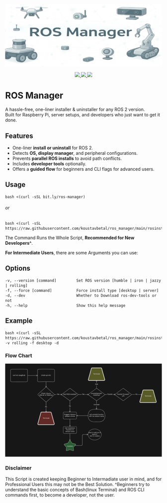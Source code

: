 <p align="center">
  <img src="Assets/banner.jpeg" alt="ROS Manager Banner">
</p>

<p align="center">
  <a href="https://github.com/koustavbetal/ros_manager">
    <img src="https://img.shields.io/github/stars/koustavbetal/ros_manager?style=flat-square&logo=github" />
  </a>
  <a href="https://github.com/koustavbetal/ros_manager/issues">
    <img src="https://img.shields.io/github/issues/koustavbetal/ros_manager?style=flat-square" />
  </a>
  <a href="LICENSE">
    <img src="https://img.shields.io/github/license/koustavbetal/ros_manager?style=flat-square" />
  </a>
</p>


# ROS Manager

A hassle-free, one-liner installer & uninstaller for any ROS 2 version.  
Built for Raspberry Pi, server setups, and developers who just want to get it done.

## Features
- One-liner **install or uninstall** for ROS 2.
- Detects **OS, display manager**, and peripheral configurations.
- Prevents **parallel ROS installs** to avoid path conflicts.
- Includes **developer tools** optionally.
- Offers a **guided flow** for beginners and CLI flags for advanced users.

## Usage
```
bash <(curl -sSL bit.ly/ros-manager)
```
###### or
```
bash <(curl -sSL https://raw.githubusercontent.com/koustavbetal/ros_manager/main/rosinstaller.bash)
```

The Command Runs the Whole Script, **Recommended for New Developers^**.

**For Intermediate Users**, there are some Arguments you can use:
## Options
```
-v, --version [command]         Set ROS version [humble | iron | jazzy | rolling]
-f, --force [command]           Force install type [desktop | server]
-d, --dev                       Whether to Download ros-dev-tools or not
-h, --help                      Show this help message
```
## Example
```
bash <(curl -sSL https://raw.githubusercontent.com/koustavbetal/ros_manager/main/rosinstaller.bash) -v rolling -f desktop -d
```

### Flow Chart
<p align="center">
  <picture>
    <img src="Assets/flowchart.png" alt="">
  </picture>
</p>

### Disclaimer
This Script is created keeping Beginner to Intermadiate user in mind, and for Professional Users this may not be the Best Solution.
^Beginners try to understand the basic concepts of Bash(linux Terminal) and ROS CLI commands first, to become a developer, not the user.
